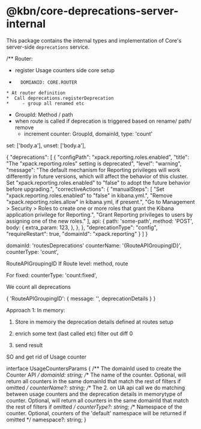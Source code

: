 # @kbn/core-deprecations-server-internal

This package contains the internal types and implementation of Core's server-side `deprecations` service.


/** Router:
   * register Usage counters side core setup
   *       DOMIANID: CORE.ROUTER
    * At router definition
    *  Call deprecations.registerDeprecation
    *     - group all renamed etc
    
  * GroupId: Method / path
  * when route is called
    if deprecation is triggered based on rename/ path/ remove
    - increment counter: GroupId, domainId, type: 'count'


set: ['body.a'],
unset: ['body.a'],

{
  "deprecations": [
    {
      "configPath": "xpack.reporting.roles.enabled",
      "title": "The \"xpack.reporting.roles\" setting is deprecated",
      "level": "warning",
      "message": "The default mechanism for Reporting privileges will work differently in future versions, which will affect the behavior of this cluster. Set \"xpack.reporting.roles.enabled\" to \"false\" to adopt the future behavior before upgrading.",
      "correctiveActions": {
        "manualSteps": [
          "Set \"xpack.reporting.roles.enabled\" to \"false\" in kibana.yml.",
          "Remove \"xpack.reporting.roles.allow\" in kibana.yml, if present.",
          "Go to Management > Security > Roles to create one or more roles that grant the Kibana application privilege for Reporting.",
          "Grant Reporting privileges to users by assigning one of the new roles."
        ],
        api: {
          path: 'some-path',
          method: 'POST',
          body: {
            extra_param: 123,
          },
        },
      },
      "deprecationType": "config",
      "requireRestart": true,
      "domainId": "xpack.reporting"
    }
  ]
}


domainId: 'routesDeprecations'
counterName: '{RouteAPIGroupingID}',
counterType: 'count',

RouteAPIGroupingID
If Route level: method, route

For fixed:
counterType: 'count:fixed',

We count all deprecations

{
  'RouteAPIGroupingID': {
    message: '',
    deprecationDetails
  }
}


Approach 1:
In memory:
1. Store in memory the deprecation details defined at routes setup

3. enrich some text (last called etc) filter out diff 0
4. send result

SO and get rid of Usage counter

interface UsageCountersParams {
  /** The domainId used to create the Counter API */
  domainId: string;
  /** The name of the counter. Optional, will return all counters in the same domainId that match the rest of filters if omitted */
  counterName?: string;
  /** The 2. on UA api call we do matching between usage counters and the deprecation details in memorytype of counter. Optional, will return all counters in the same domainId that match the rest of filters if omitted */
  counterType?: string;
  /** Namespace of the counter. Optional, counters of the 'default' namespace will be returned if omitted */
  namespace?: string;
}
